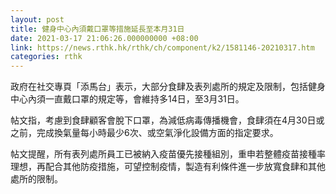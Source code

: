 ```yaml
---
layout: post
title: 健身中心內須戴口罩等措施延長至本月31日
date: 2021-03-17 21:06:26.000000000 +08:00
link: https://news.rthk.hk/rthk/ch/component/k2/1581146-20210317.htm
categories: rthk
---
```


政府在社交專頁「添馬台」表示，大部分食肆及表列處所的規定及限制，包括健身中心內須一直戴口罩的規定等，會維持多14日，至3月31日。

帖文指，考慮到食肆顧客會脫下口罩，為減低病毒傳播機會，食肆須在4月30日或之前，完成換氣量每小時最少6次、或空氣淨化設備方面的指定要求。

帖文提醒，所有表列處所員工已被納入疫苗優先接種組別，重申若整體疫苗接種率理想，再配合其他防疫措施，可望控制疫情，製造有利條件進一步放寬食肆和其他處所的限制。
